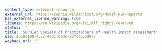 ```yaml
---
content_type: external-resource
external_url: https://sophia.wildapricot.org/Model-HIA-Reports
has_external_license_warning: true
license: https://en.wikipedia.org/wiki/All_rights_reserved
status: ''
title: 'SOPHIA: Society of Practitioners of Health Impact Assessment'
uid: 2518c190-4332-4c0c-bbdc-83fcc65bd477
wayback_url: ''
---
```

